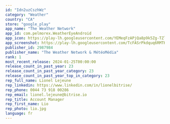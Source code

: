 ```yaml
---
id: "Idn2uzCszhWz"
category: "Weather"
country: "CA"
store: "google_play"
app_name: "The Weather Network"
app_id: com.pelmorex.WeatherEyeAndroid
app_icon: https://play-lh.googleusercontent.com/YEMeqFzAPjQa8p9k5Zg-TZlGfhsveKarGgZKFaa4bfazWfuU8Cbk541Ze_ixfGetAA
app_screenshot: https://play-lh.googleusercontent.com/TcFASrPkdquq6RMTHtWaa8LvyARRWxgdQtfLBpzyVwYvMzsvngnvMnO03omXAaalkxA
publisher_id: 2987984
publisher_name: "The Weather Network & MétéoMédia"
rank: 1
most_recent_release: 2024-01-25T00:00:00
release_count_in_past_year: 23
release_count_in_past_year_category: 23
release_count_in_past_year_top_in_category: 23
rep_full_name: Lionel Lejeune
rep_linkedin: https://www.linkedin.com/in/lionelbitrise/
rep_phone: 0044 73 918 00286
rep_email: lionel.lejeune@bitrise.io
rep_title: Account Manager
rep_first_name: Lio
rep_photo: lio.jpg
language: fr
---
```

